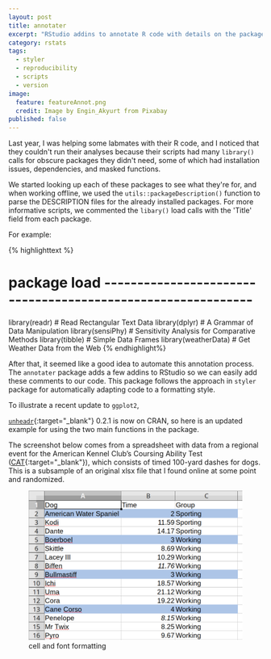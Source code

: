 ```yaml
---
layout: post
title: annotater
excerpt: "RStudio addins to annotate R code with details on the packages being loaded"
category: rstats
tags: 
  - styler
  - reproducibility
  - scripts
  - version
image: 
  feature: featureAnnot.png
  credit: Image by Engin_Akyurt from Pixabay
published: false
---
```


Last year, I was helping some labmates with their R code, and I noticed that they couldn't run their analyses because their scripts had many `library()` calls for obscure packages they didn't need, some of which had installation issues, dependencies, and masked functions. 

We started looking up each of these packages to see what they're for, and when working offline, we used the `utils::packageDescription()` function to parse the DESCRIPTION files for the already installed packages. For more informative scripts, we commented the `libary()` load calls with the 'Title' field from each package.

For example:

{% highlighttext %}
# package load ------------------------------------------------------------
library(readr) # Read Rectangular Text Data
library(dplyr) # A Grammar of Data Manipulation
library(sensiPhy) # Sensitivity Analysis for Comparative Methods
library(tibble) # Simple Data Frames
library(weatherData) # Get Weather Data from the Web
{% endhighlight%}

After that, it seemed like a good idea to automate this annotation process. The `annotater` package adds a few addins to RStudio so we can easily add these comments to our code. This package follows the approach in `styler` package for automatically adapting code to a formatting style.  



To illustrate  a recent update to `ggplot2`, 



[`unheadr`](https://unheadr.liomys.mx){:target="_blank"} 
0.2.1 is now on CRAN, so here is an updated example for using the two main functions in the package.

The screenshot below comes from a spreadsheet with data from a regional event for the American Kennel Club’s Coursing Ability Test ([CAT](https://www.akc.org/sports/coursing/coursing-ability-test/){:target="_blank"}), which consists of timed 100-yard dashes for dogs. This is a subsample of an original xlsx file that I found online at some point and randomized.

 <figure>
    <a href="/images/fastcat.png"><img src="/images/fastcat.png"></a>
        <figcaption>cell and font formatting</figcaption>
</figure>
<br><br>
